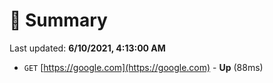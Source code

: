 # 📖 Summary
Last updated: **6/10/2021, 4:13:00 AM**

- `GET` [https://google.com](https://google.com) - **Up** (88ms)
